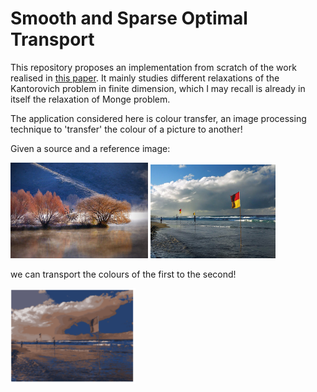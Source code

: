 # Smooth and Sparse Optimal Transport

This repository proposes an implementation from scratch of the work realised in [this paper](https://arxiv.org/abs/1710.06276).
It mainly studies different relaxations of the Kantorovich problem in finite dimension, which I may recall is already in itself the 
relaxation of Monge problem. 

The application considered here is colour transfer, an image processing technique to 'transfer' the colour of a picture to another!

Given a source and a reference image:

<img src="img/arbre.jpg" alt="drawing" width="220"/> <img src="img/drapeau.jpg" alt="drawing" width="200"/> 

we can transport the colours of the first to the second!

<img src="img/cluster_n 10_m=50.PNG" alt="drawing" width="200"/> 